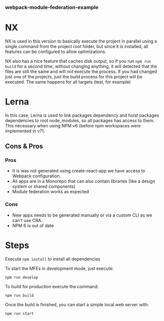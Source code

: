 ### webpack-module-federation-example

# NX

NX is used in this version to basically execute the project in parallel using a single command from the project root folder, but since it is installed, all features can be configured to allow optimizations.

NX also has a nice feature that caches disk output, so if you run `npm run build` for a second time, without changing anything, it will detected that the files are still the same and will not execute the process. If you had changed just one of the projects, just the build process for this project will be executed. The same happens for all targets (test, for example)

# Lerna

In this case, Lerna is used to link packages dependency and hoist packages dependencies to root node_modules, so all packages has access to them. This necessary when using NPM v6 (before npm workspaces were implemented in v7).

## Cons & Pros

### Pros

- It is was not generated using create-react-app we have access to Webpack configuration.
- All apps are in a Monorepo that can also contain libraries (like a design system or shared components)
- Module federation works as expected

### Cons

- New apps needs to be generated manually or via a custom CLI as we can't use CRA.
- NPM 6 is out of date

# Steps

Execute `npm install` to install all dependencies

To start the MFEs in development mode, just execute:

`npm run develop`

To build for production execute the command:

`npm run build`

Once the build is finished, you can start a simple local web server with:

`npm run start`